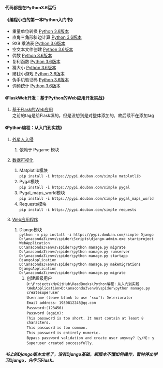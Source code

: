 **代码都是在Python3.6运行**

#### 《编程小白的第一本Python入门书》
* 重量单位转换 [Python 3.6版本](编程小白的第一本Python入门书/WeightConvertPy3.py)
* 直角三角形斜边计算 [Python 3.6版本](编程小白的第一本Python入门书/HypotenusePy3.py)
* 9X9 乘法表 [Python 3.6版本](编程小白的第一本Python入门书/MultiplicationTablePy3.py)  
* 空文本文件创建 [Python 3.6版本](编程小白的第一本Python入门书/CreatFilesPy3.py)
* 偶数 [Python 3.6版本](编程小白的第一本Python入门书/EvenNumberPy3.py)
* 复利函数 [Python 3.6版本](编程小白的第一本Python入门书/CompoundPy3.py)
* 猜大小 [Python 3.6版本](编程小白的第一本Python入门书/GuessTheSizePy3.py)
* 赌钱小游戏 [Python 3.6版本](编程小白的第一本Python入门书/BetGamePy3.py)
* 伪手机验证码 [Python 3.6版本](编程小白的第一本Python入门书/PhoneNumVerificationPy3.py)
* 词频统计 [Python 3.6版本](编程小白的第一本Python入门书/WordFrequency/WordFrequencyPy3.py)

#### 《FlaskWeb开发：基于Python的Web应用开发实战》

1. [基于Flask的Web应用](FlaskWeb)<br>
之前的tag是给Flask填的，但是没想到是对整体添加的，故后续不在添加tag


#### 《Python编程：从入门到实践》

1. [外星人入侵](Python编程：从入门到实践/AlienInvasion)
    1. 依赖于 Pygame 模块
    
2. [数据可视化](Python编程：从入门到实践/DataVisualization)
    1. Matplotlib模块<br>
    `pip install -i https://pypi.douban.com/simple matplotlib`
    2. Pygal模块<br>
    `pip install -i https://pypi.douban.com/simple pygal`
    3. Pygal_maps_world模块<br>
    `pip install -i https://pypi.douban.com/simple pygal_maps_world`
    4. Requests模块<br>
    `pip install -i https://pypi.douban.com/simple requests`
    
3. [Web应用程序](Python编程：从入门到实践/WebApplication)
    1. Django模块<br>
    `python -m pip install -i https://pypi.douban.com/simple Django`<br>
    `D:\anaconda3\envs\spider\Scripts\django-admin.exe startproject WebApplication`<br>
    `D:\anaconda3\envs\spider\python manage.py migrate`<br>
    `D:\anaconda3\envs\spider\python manage.py runserver`<br>
    `D:\anaconda3\envs\spider\python manage.py startapp DjangoApplication`<br>
    `D:\anaconda3\envs\spider\python manage.py makemigrations DjangoApplication`<br>
    `D:\anaconda3\envs\spider\python manage.py migrate`
        1. 创建超级用户<br>
        `D:\Projects\MyGitHub\ReadBooks\Python编程：从入门到实践\WebApplication>D:\anaconda3\envs\spider\python manage.py createsuperuser`<br>
        `Username (leave blank to use 'xxx'): Deteriorator`<br>
        `Email address: 1930812245@qq.com`<br>
        `Password:(123456)`<br>
        `Password (again):`<br>
        `This password is too short. It must contain at least 8 characters.`<br>
        `This password is too common.`<br>
        `This password is entirely numeric.`<br>
        `Bypass password validation and create user anyway? [y/N]: y`<br>
        `Superuser created successfully.`<br>

##### 书上的Django版本太老了，没有Django基础，新版本不懂如何操作，暂时停止学习Django，先学习Flask。
